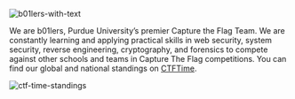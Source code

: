 ![b01lers-with-text](https://github.com/user-attachments/assets/1d39e1f6-e50e-471b-a17b-9599caecf53e)

We are b01lers, Purdue University’s premier Capture the Flag Team. We are constantly learning and applying practical skills in web security, system security, reverse engineering, cryptography, and forensics to compete against other schools and teams in Capture The Flag competitions. You can find our global and national standings on [CTFTime](https://ctftime.org/team/11464).

![ctf-time-standings](https://ctf.neilhommes.xyz/?teamid=11464)
